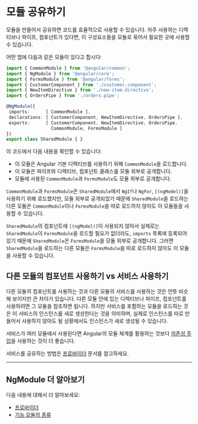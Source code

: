 <!--
# Sharing modules
-->
# 모듈 공유하기

<!--
Creating shared modules allows you to organize and streamline your code. You can put commonly
used directives, pipes, and components into one module and then import just that module wherever
you need it in other parts of your app.
-->
모듈을 만들어서 공유하면 코드를 효율적으로 사용할 수 있습니다. 자주 사용하는 디렉티브나 파이프, 컴포넌트가 있다면, 이 구성요소들을 모듈로 묶어서 필요한 곳에 사용할 수 있습니다.

<!--
Consider the following module from an imaginary app:
-->
어떤 앱에 다음과 같은 모듈이 있다고 합시다:

```typescript
import { CommonModule } from '@angular/common';
import { NgModule } from '@angular/core';
import { FormsModule } from '@angular/forms';
import { CustomerComponent } from './customer.component';
import { NewItemDirective } from './new-item.directive';
import { OrdersPipe } from './orders.pipe';

@NgModule({
 imports:      [ CommonModule ],
 declarations: [ CustomerComponent, NewItemDirective, OrdersPipe ],
 exports:      [ CustomerComponent, NewItemDirective, OrdersPipe,
                 CommonModule, FormsModule ]
})
export class SharedModule { }
```
<!--
Note the following:

* It imports the `CommonModule` because the module's component needs common directives.
* It declares and exports the utility pipe, directive, and component classes.
* It re-exports the `CommonModule` and `FormsModule`.
-->
이 코드에서 다음 내용을 확인할 수 있습니다:

* 이 모듈은 Angular 기본 디렉티브를 사용하기 위해 `CommonModule`을 로드합니다.
* 이 모듈은 파이프와 디렉티브, 컴포넌트 클래스를 모듈 외부로 공개합니다.
* 모듈에 사용된 `CommonModule`과 `FormsModule`도 모듈 외부로 공개합니다.

<!--
By re-exporting `CommonModule` and `FormsModule`, any other module that imports this
`SharedModule`, gets access to directives like `NgIf` and `NgFor` from `CommonModule`
and can bind to component properties with `[(ngModel)]`, a directive in the `FormsModule`.
-->
`CommonModule`과 `FormsModule`은 `SharedModule`에서 `NgIf`나 `NgFor`, `[(ngModel)]`을 사용하기 위해 로드했지만, 모듈 외부로 공개되었기 때문에 `SharedModule`을 로드하는 다른 모듈은 `CommonModule`이나 `FormsModule`을 따로 로드하지 않아도 이 모듈들을 사용할 수 있습니다.

<!--
Even though the components declared by `SharedModule` might not bind
with `[(ngModel)]` and there may be no need for `SharedModule`
to import `FormsModule`, `SharedModule` can still export
`FormsModule` without listing it among its `imports`. This
way, you can give other modules access to `FormsModule` without
having to import it directly into the `@NgModule` decorator.
-->
`SharedModule`의 컴포넌트에 `[(ngModel)]`이 사용되지 않아서 실제로는 `SharedModule`이 `FormsModule`을 로드할 필요가 없더라도, `imports` 목록에 등록되어 있기 때문에 `SharedModule`은 `FormsModule`을 모듈 외부로 공개합니다. 그러면 `SharedModule`을 로드하는 다른 모듈은 `FormsModule`을 따로 로드하지 않아도 이 모듈을 사용할 수 있습니다.

<!--
### Using components vs services from other modules
-->
## 다른 모듈의 컴포넌트 사용하기 vs 서비스 사용하기

<!--
There is an important distinction between using another module's component and
using a service from another module. Import modules when you want to use
directives, pipes, and components. Importing a module with services means that you will have a new instance of that service, which typically is not what you need (typically one wants to reuse an existing service). Use module imports to control service instantiation.
-->
다른 모듈의 컴포넌트를 사용하는 것과 다른 모듈의 서비스를 사용하는 것은 언뜻 비슷해 보이지만 큰 차이가 있습니다. 다른 모듈 안에 있는 디렉티브나 파이프, 컴포넌트를 사용하려면 그 모듈을 참조하면 됩니다. 하지만 서비스를 포함하는 모듈을 로드하는 것은 이 서비스의 인스턴스를 새로 생성한다는 것을 의미하며, 실제로 인스턴스를 따로 만들어서 사용하지 않아도 될 상황에서도 인스턴스가 새로 생성될 수 있습니다.

<!--
The most common way to get a hold of shared services is through Angular
[dependency injection](guide/dependency-injection), rather than through the module system (importing a module will result in a new service instance, which is not a typical usage).
-->
서비스가 여러 모듈에서 사용된다면 Angular의 모듈 체계를 활용하는 것보다 [의존성 주입](guide/dependency-injection)을 사용하는 것이 더 좋습니다.

<!--
To read about sharing services, see [Providers](guide/providers).
-->
서비스를 공유하는 방법은 [프로바이더](guide/providers) 문서를 참고하세요.

<hr />

<!--
## More on NgModules
-->
## NgModule 더 알아보기

<!--
You may also be interested in the following:
* [Providers](guide/providers).
* [Types of Feature Modules](guide/module-types).
-->
다음 내용에 대해서 더 알아보세요:
* [프로바이더](guide/providers)
* [기능 모듈의 종류](guide/module-types)